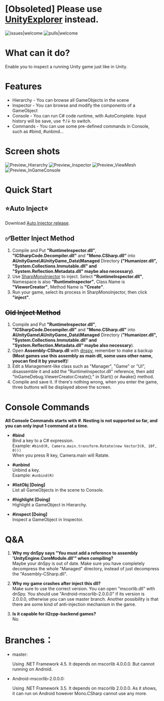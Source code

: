 # [Obsoleted] Please use [UnityExplorer](https://github.com/sinai-dev/UnityExplorer) instead.

![issues|welcome](https://img.shields.io/badge/issues-welcome-brightgreen)
![pulls|welcome](https://img.shields.io/badge/pulls-welcome-brightgreen)

# What can it do?
Enable you to inspect a running Unity game just like in Unity.

# Features
* Hierarchy - You can browse all GameObjects in the scene
* Inspector - You can browse and modify the components of a GameObject
* Console - You can run C# code runtime, with AutoComplete. Input history will be save, use ↑/↓ to switch.
* Commands - You can use some pre-defined commands in Console, such as #bind, #unbind...

# Screen shots
![Preview_Hierarchy](https://raw.githubusercontent.com/DearVa/UnityInGameDbg/master/img/Preview_Hierarchy.png)
![Preview_Inspector](https://raw.githubusercontent.com/DearVa/UnityInGameDbg/master/img/Preview_Inspector.png)
![Preview_ViewMesh](https://raw.githubusercontent.com/DearVa/UnityInGameDbg/master/img/Preview_ViewMesh.png)
![Preview_InGameConsole](https://raw.githubusercontent.com/DearVa/UnityInGameDbg/master/img/Preview_InGameConsole.jpg)

# Quick Start
⭐Auto Inject⭐
-------
Download [Auto Injector release](https://github.com/DearVa/Unity-Runtime-Inspector/releases/download/v2.0.0/Build.zip).

✅Better Inject Method
-------
1. Compile and Put **"RuntimeInspector.dll"**, **"ICSharpCode.Decompiler.dll"** and **"Mono.CSharp.dll"** into **AUnityGame\AUnityGame_Data\Managed** Directory **("Humanizer.dll", "System.Collections.Immutable.dll" and "System.Reflection.Metadata.dll" maybe also necessary)**.
2. Use [SharpMonoInjector](https://github.com/warbler/SharpMonoInjector) to inject. Select **"RuntimeInspector.dll"**, Namespace is also **"RuntimeInspector"**, Class Name is **"ViewerCreator"**, Method Name is **"Create"**.
3. Run your game, select its process in SharpMonoInjector, then click **"inject"**.

~~Old Inject Method~~
-------
1. Compile and Put **"RuntimeInspector.dll"**, **"ICSharpCode.Decompiler.dll"** and **"Mono.CSharp.dll"** into **AUnityGame\AUnityGame_Data\Managed** Directory (**"Humanizer.dll", "System.Collections.Immutable.dll" and "System.Reflection.Metadata.dll" maybe also necessary**).
2. Open **Assembly-CSharp.dll** with [dnspy](https://github.com/dnSpy/dnSpy), remember to make a backup **(Most games use this assembly as main dll, some uses other name, youcan find it by yourself)**!
3. Edit a Management-like class such as "Manager", "Game" or "UI", disassemble it and add the "RuntimeInspector.dll" reference, then add "InGameDebug.ViewerCreator.Create();" in Start() or Awake() method.
4. Compile and save it. If there's nothing wrong, when you enter the game, three buttons will be displayed above the screen.


# Console Commands
**All Console Commands starts with #. Nesting is not supported so far, and you can only input 1 command at a time.**
* **#bind**\
  Bind a key to a C# expression.\
  Example:
  ```#bind(R, Camera.main.transform.Rotate(new Vector3(0, 10f, 0)))```\
  When you press R key, Camera.main will Ratate.

* **#unbind**\
  Unbind a key.\
  Example:
  ```#unbind(R)```

* **#listObj [Doing]**\
  List all GameObjects in the scene to Console.

* **#highlight [Doing]**\
  Highlight a GameObject in Hierarchy.

* **#inspect [Doing]**\
  Inspect a GameObject in Inspector.

# Q&A
1. **Why my dnSpy says "You must add a reference to assembly 'UnityEngine.CoreModule.dll'" when compiling?**  
  Maybe your dnSpy is out of date. Make sure you have completely decompress the whole "Managed" directory, instead of just decompress the "Assembly-CSharp.dll".

2. **Why my game crashes after inject this dll?**  
  Make sure to use the correct version. You can open "mscorlib.dll" with dnSpy. You should use "Android-mscorlib-2.0.0.0" if its version is 2.0.0.0, otherwise you can use master branch. Another possibility is that there are some kind of anti-injection mechanism in the game.

3. **Is it capable for il2cpp-backend games?**  
  No.

# Branches：
* master: 
  
  Using .NET Framework 4.5. It depends on mscorlib 4.0.0.0. But cannot running on Android.
* Android-mscorlib-2.0.0.0: 
  
  Using .NET Framework 3.5. It depends on mscorlib 2.0.0.0. As it shows, it can run on Android however Mono.CSharp cannot use any more.
